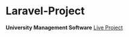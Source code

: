 <h1>Laravel-Project</h1>
<b>University Management Software</b>
<a href="http://job2bd.com/laravel/public/">Live Project</a>
